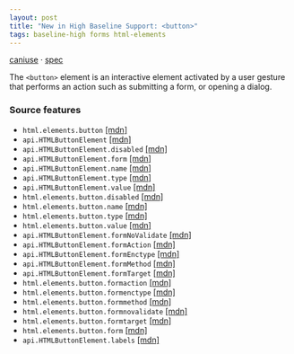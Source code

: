 ```yaml
---
layout: post
title: "New in High Baseline Support: <button>"
tags: baseline-high forms html-elements
---
```


[caniuse](https://caniuse.com/?search=button) · [spec](https://html.spec.whatwg.org/multipage/form-elements.html#the-button-element)

The `<button>` element is an interactive element activated by a user gesture that performs an action such as submitting a form, or opening a dialog.

### Source features

- ``html.elements.button`` [[mdn]](https://developer.mozilla.org/en-US/search?q=html.elements.button)
- ``api.HTMLButtonElement`` [[mdn]](https://developer.mozilla.org/en-US/search?q=api.HTMLButtonElement)
- ``api.HTMLButtonElement.disabled`` [[mdn]](https://developer.mozilla.org/en-US/search?q=api.HTMLButtonElement.disabled)
- ``api.HTMLButtonElement.form`` [[mdn]](https://developer.mozilla.org/en-US/search?q=api.HTMLButtonElement.form)
- ``api.HTMLButtonElement.name`` [[mdn]](https://developer.mozilla.org/en-US/search?q=api.HTMLButtonElement.name)
- ``api.HTMLButtonElement.type`` [[mdn]](https://developer.mozilla.org/en-US/search?q=api.HTMLButtonElement.type)
- ``api.HTMLButtonElement.value`` [[mdn]](https://developer.mozilla.org/en-US/search?q=api.HTMLButtonElement.value)
- ``html.elements.button.disabled`` [[mdn]](https://developer.mozilla.org/en-US/search?q=html.elements.button.disabled)
- ``html.elements.button.name`` [[mdn]](https://developer.mozilla.org/en-US/search?q=html.elements.button.name)
- ``html.elements.button.type`` [[mdn]](https://developer.mozilla.org/en-US/search?q=html.elements.button.type)
- ``html.elements.button.value`` [[mdn]](https://developer.mozilla.org/en-US/search?q=html.elements.button.value)
- ``api.HTMLButtonElement.formNoValidate`` [[mdn]](https://developer.mozilla.org/en-US/search?q=api.HTMLButtonElement.formNoValidate)
- ``api.HTMLButtonElement.formAction`` [[mdn]](https://developer.mozilla.org/en-US/search?q=api.HTMLButtonElement.formAction)
- ``api.HTMLButtonElement.formEnctype`` [[mdn]](https://developer.mozilla.org/en-US/search?q=api.HTMLButtonElement.formEnctype)
- ``api.HTMLButtonElement.formMethod`` [[mdn]](https://developer.mozilla.org/en-US/search?q=api.HTMLButtonElement.formMethod)
- ``api.HTMLButtonElement.formTarget`` [[mdn]](https://developer.mozilla.org/en-US/search?q=api.HTMLButtonElement.formTarget)
- ``html.elements.button.formaction`` [[mdn]](https://developer.mozilla.org/en-US/search?q=html.elements.button.formaction)
- ``html.elements.button.formenctype`` [[mdn]](https://developer.mozilla.org/en-US/search?q=html.elements.button.formenctype)
- ``html.elements.button.formmethod`` [[mdn]](https://developer.mozilla.org/en-US/search?q=html.elements.button.formmethod)
- ``html.elements.button.formnovalidate`` [[mdn]](https://developer.mozilla.org/en-US/search?q=html.elements.button.formnovalidate)
- ``html.elements.button.formtarget`` [[mdn]](https://developer.mozilla.org/en-US/search?q=html.elements.button.formtarget)
- ``html.elements.button.form`` [[mdn]](https://developer.mozilla.org/en-US/search?q=html.elements.button.form)
- ``api.HTMLButtonElement.labels`` [[mdn]](https://developer.mozilla.org/en-US/search?q=api.HTMLButtonElement.labels)
